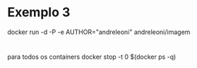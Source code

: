 # Exemplo 3

docker run -d -P -e AUTHOR="andreleoni" andreleoni/imagem




#
para todos os containers docker stop -t 0 $(docker ps -q)
